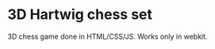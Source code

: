 3D Hartwig chess set 
====================

3D chess game done in HTML/CSS/JS.
Works only in webkit.
